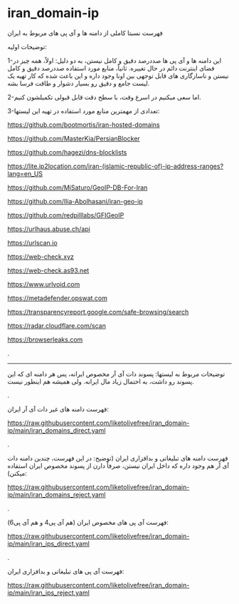 # iran_domain-ip
فهرست نسبتا کاملی از دامنه ها و آی پی های مربوط به ایران


توضیحات اولیه:

1-این دامنه ها و آی پی ها صددرصد دقیق و کامل نیستن، به دو دلیل:
اولاً، همه چیز در فضای اینترنت دائم در حال تغییره.
ثانیاً، منابع مورد استفاده صددرصد دقیق و کامل نیستن و ناسازگاری های قابل توجهی بین اونا وجود داره و این باعث شده که کار تهیه یک لیست جامع و دقیق رو بسیار دشوار و طاقت فرسا بشه.

2-اما سعی میکنیم در اسرع وقت، با سطح دقت قابل قبولی تکمیلشون کنیم.

3-تعدادی از مهمترین منابع مورد استفاده در تهیه این لیستها:

https://github.com/bootmortis/iran-hosted-domains

https://github.com/MasterKia/PersianBlocker

https://github.com/hagezi/dns-blocklists

https://lite.ip2location.com/iran-(islamic-republic-of)-ip-address-ranges?lang=en_US

https://github.com/MiSaturo/GeoIP-DB-For-Iran

https://github.com/Ilia-Abolhasani/iran-geo-ip

https://github.com/redpilllabs/GFIGeoIP

https://urlhaus.abuse.ch/api

https://urlscan.io

https://web-check.xyz

https://web-check.as93.net

https://www.urlvoid.com

https://metadefender.opswat.com

https://transparencyreport.google.com/safe-browsing/search

https://radar.cloudflare.com/scan

https://browserleaks.com


.

---

توضیحات مربوط به لیستها:
پسوند دات آی آر مخصوص ایرانه، پس هر دامنه ای که این پسوند رو داشت، به احتمال زیاد مال ایرانه. ولی همیشه هم اینطور نیست.

.


فهرست دامنه های غیر دات آی آر ایران:

https://raw.githubusercontent.com/liketolivefree/iran_domain-ip/main/iran_domains_direct.yaml

.

فهرست دامنه های تبلیغاتی و بدافزاری ایران (توضیح: در این فهرست، چندین دامنه دات آی آر هم وجود داره که داخل ایران نیستن، صرفاً دارن از پسوند مخصوص ایران استفاده میکنن):

https://raw.githubusercontent.com/liketolivefree/iran_domain-ip/main/iran_domains_reject.yaml

.

فهرست آی پی های مخصوص ایران (هم آی پی4 و هم آی پی6):

https://raw.githubusercontent.com/liketolivefree/iran_domain-ip/main/iran_ips_direct.yaml

.

فهرست آی پی های تبلیغاتی و بدافزاری ایران:

https://raw.githubusercontent.com/liketolivefree/iran_domain-ip/main/iran_ips_reject.yaml

